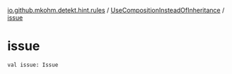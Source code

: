 [io.github.mkohm.detekt.hint.rules](../index.md) / [UseCompositionInsteadOfInheritance](index.md) / [issue](./issue.md)

# issue

`val issue: Issue`
